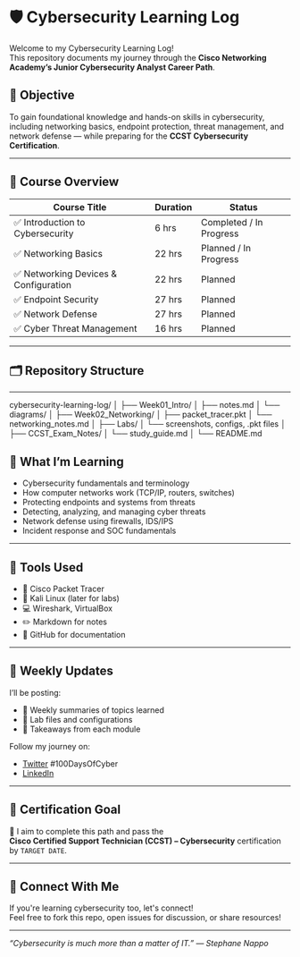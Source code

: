 # 🛡️ Cybersecurity Learning Log

Welcome to my Cybersecurity Learning Log!  
This repository documents my journey through the **Cisco Networking Academy’s Junior Cybersecurity Analyst Career Path**.

## 🚀 Objective
To gain foundational knowledge and hands-on skills in cybersecurity, including networking basics, endpoint protection, threat management, and network defense — while preparing for the **CCST Cybersecurity Certification**.

---

## 🧭 Course Overview

| Course Title                              | Duration | Status     |
|------------------------------------------|----------|------------|
| ✅ Introduction to Cybersecurity         | 6 hrs    | Completed / In Progress |
| ✅ Networking Basics                     | 22 hrs   | Planned / In Progress |
| ✅ Networking Devices & Configuration    | 22 hrs   | Planned |
| ✅ Endpoint Security                     | 27 hrs   | Planned |
| ✅ Network Defense                       | 27 hrs   | Planned |
| ✅ Cyber Threat Management               | 16 hrs   | Planned |

---

## 🗂️ Repository Structure


---

cybersecurity-learning-log/
│
├── Week01_Intro/
│ ├── notes.md
│ └── diagrams/
│
├── Week02_Networking/
│ ├── packet_tracer.pkt
│ └── networking_notes.md
│
├── Labs/
│ └── screenshots, configs, .pkt files
│
├── CCST_Exam_Notes/
│ └── study_guide.md
│
└── README.md

## 🧠 What I’m Learning
- Cybersecurity fundamentals and terminology
- How computer networks work (TCP/IP, routers, switches)
- Protecting endpoints and systems from threats
- Detecting, analyzing, and managing cyber threats
- Network defense using firewalls, IDS/IPS
- Incident response and SOC fundamentals

---

## 🔧 Tools Used
- 📶 Cisco Packet Tracer
- 🐧 Kali Linux (later for labs)
- 💻 Wireshark, VirtualBox
- ✏️ Markdown for notes
- 📂 GitHub for documentation

---

## 📅 Weekly Updates
I’ll be posting:
- 📘 Weekly summaries of topics learned
- 📎 Lab files and configurations
- 🧠 Takeaways from each module

Follow my journey on:
- [Twitter](https://x.com/diyashakya01) #100DaysOfCyber
- [LinkedIn](https://www.linkedin.com/in/diya-shakya-3178672b0/)

---

## 📜 Certification Goal
🎯 I aim to complete this path and pass the  
**Cisco Certified Support Technician (CCST) – Cybersecurity** certification by `TARGET DATE`.

---

## 🙌 Connect With Me
If you're learning cybersecurity too, let's connect!  
Feel free to fork this repo, open issues for discussion, or share resources!

---

_“Cybersecurity is much more than a matter of IT.” — Stephane Nappo_
